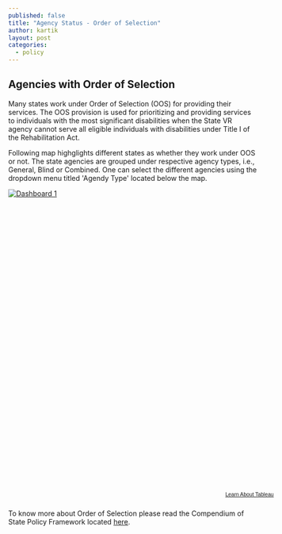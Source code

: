 ```yaml
---
published: false
title: "Agency Status - Order of Selection"
author: kartik
layout: post
categories: 
  - policy
---
```


## Agencies with Order of Selection

Many states work under Order of Selection (OOS) for providing their services. The OOS  provision is used for prioritizing and providing services to individuals with the most significant disabilities when the State VR agency cannot serve all eligible individuals with disabilities under Title I of the Rehabilitation Act. 

Following map highglights different states as whether they work under OOS or not. The state agencies are grouped under respective agency types, i.e., General, Blind or Combined. One can select the different agencies using the dropdown menu titled 'Agendy Type' located below the map.

<script type="text/javascript" src="http://public.tableausoftware.com/javascripts/api/viz_v1.js"></script><div class="tableauPlaceholder" style="width:544px; height:609px;"><noscript><a href="#"><img alt="Dashboard 1 " src="http:&#47;&#47;public.tableausoftware.com&#47;static&#47;images&#47;Or&#47;OrderofSelection&#47;Dashboard1&#47;1_rss.png" style="border: none" /></a></noscript><object class="tableauViz" width="544" height="609" style="display:none;"><param name="host_url" value="http%3A%2F%2Fpublic.tableausoftware.com%2F" /><param name="site_root" value="" /><param name="name" value="OrderofSelection&#47;Dashboard1" /><param name="tabs" value="no" /><param name="toolbar" value="yes" /><param name="static_image" value="http:&#47;&#47;public.tableausoftware.com&#47;static&#47;images&#47;Or&#47;OrderofSelection&#47;Dashboard1&#47;1.png" /><param name="animate_transition" value="yes" /><param name="display_static_image" value="yes" /><param name="display_spinner" value="yes" /><param name="display_overlay" value="yes" /><param name="display_count" value="yes" /></object></div><div style="width:544px;height:22px;padding:0px 10px 0px 0px;color:black;font:normal 8pt verdana,helvetica,arial,sans-serif;"><div style="float:right; padding-right:8px;"><a href="http://www.tableausoftware.com/public/about-tableau-products?ref=http://public.tableausoftware.com/views/OrderofSelection/Dashboard1" target="_blank">Learn About Tableau</a></div></div>

To know more about Order of Selection please read the Compendium of State Policy Framework located [here](http://vr-rrtc.org/sites/vr-rrtc.org/files/docs/OOS%20Compendium.doc "Compendium of State Policy Framework").

